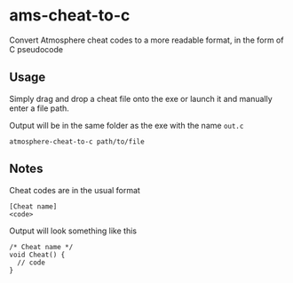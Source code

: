 # ams-cheat-to-c
Convert Atmosphere cheat codes to a more readable format, in the form of C pseudocode

## Usage
Simply drag and drop a cheat file onto the exe or launch it and manually enter a file path.

Output will be in the same folder as the exe with the name `out.c`

```
atmosphere-cheat-to-c path/to/file
```

## Notes
Cheat codes are in the usual format
```
[Cheat name]
<code>
```

Output will look something like this
```
/* Cheat name */
void Cheat() {
  // code
}
```
